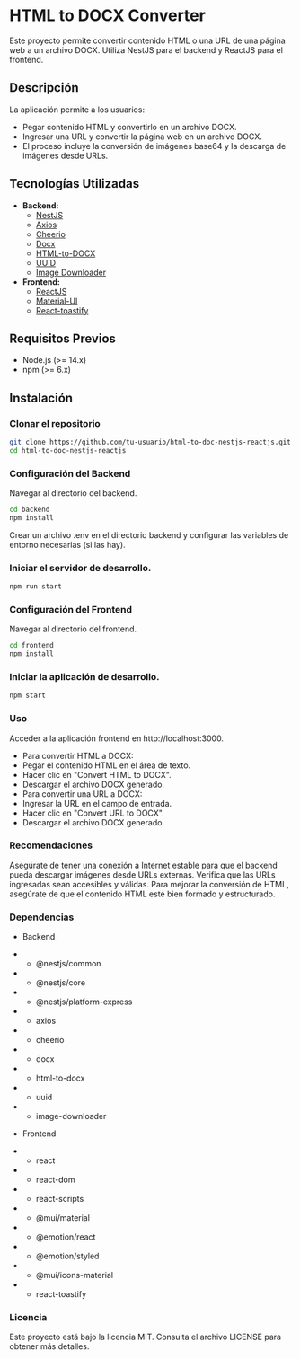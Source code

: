 # HTML to DOCX Converter

Este proyecto permite convertir contenido HTML o una URL de una página web a un archivo DOCX. Utiliza NestJS para el backend y ReactJS para el frontend.

## Descripción

La aplicación permite a los usuarios:

- Pegar contenido HTML y convertirlo en un archivo DOCX.
- Ingresar una URL y convertir la página web en un archivo DOCX.
- El proceso incluye la conversión de imágenes base64 y la descarga de imágenes desde URLs.

## Tecnologías Utilizadas

- **Backend:**
  - [NestJS](https://nestjs.com/)
  - [Axios](https://axios-http.com/)
  - [Cheerio](https://cheerio.js.org/)
  - [Docx](https://www.npmjs.com/package/docx)
  - [HTML-to-DOCX](https://www.npmjs.com/package/html-to-docx)
  - [UUID](https://www.npmjs.com/package/uuid)
  - [Image Downloader](https://www.npmjs.com/package/image-downloader)
- **Frontend:**
  - [ReactJS](https://reactjs.org/)
  - [Material-UI](https://mui.com/)
  - [React-toastify](https://fkhadra.github.io/react-toastify/)

## Requisitos Previos

- Node.js (>= 14.x)
- npm (>= 6.x)

## Instalación

### Clonar el repositorio

```bash
git clone https://github.com/tu-usuario/html-to-doc-nestjs-reactjs.git
cd html-to-doc-nestjs-reactjs
```


###  Configuración del Backend
Navegar al directorio del backend.


```bash
cd backend
npm install
```

Crear un archivo .env en el directorio backend y configurar las variables de entorno necesarias (si las hay).

###  Iniciar el servidor de desarrollo.

```bash
npm run start
```
###  Configuración del Frontend
Navegar al directorio del frontend.

```bash
cd frontend
npm install
```

###  Iniciar la aplicación de desarrollo.

```bash
npm start
```

###  Uso
Acceder a la aplicación frontend en http://localhost:3000.
- Para convertir HTML a DOCX:
- Pegar el contenido HTML en el área de texto.
- Hacer clic en "Convert HTML to DOCX".
- Descargar el archivo DOCX generado.
- Para convertir una URL a DOCX:
- Ingresar la URL en el campo de entrada.
- Hacer clic en "Convert URL to DOCX".
- Descargar el archivo DOCX generado


###  Recomendaciones
Asegúrate de tener una conexión a Internet estable para que el backend pueda descargar imágenes desde URLs externas.
Verifica que las URLs ingresadas sean accesibles y válidas.
Para mejorar la conversión de HTML, asegúrate de que el contenido HTML esté bien formado y estructurado.

###  Dependencias
- Backend
- - @nestjs/common
- - @nestjs/core
- - @nestjs/platform-express
- - axios
- - cheerio
- - docx
- - html-to-docx
- - uuid
- - image-downloader

- Frontend
- - react
- - react-dom
- - react-scripts
- - @mui/material
- - @emotion/react
- - @emotion/styled
- - @mui/icons-material
- - react-toastify

###  Licencia
Este proyecto está bajo la licencia MIT. Consulta el archivo LICENSE para obtener más detalles.